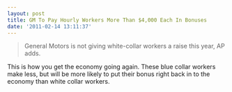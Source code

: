 ```yaml
---
layout: post
title: GM To Pay Hourly Workers More Than $4,000 Each In Bonuses
date: '2011-02-14 13:11:37'
---
```


> General Motors is not giving white-collar workers a raise this year, AP adds.

This is how you get the economy going again. These blue collar workers make less, but will be more likely to put their bonus right back in to the economy than white collar workers.

<!--kg-card-end: markdown-->
